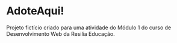 # AdoteAqui!
Projeto fictício criado para uma atividade do Módulo 1 do curso de Desenvolvimento Web da Resilia Educação.
